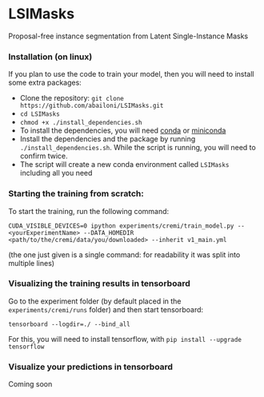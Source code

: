# LSIMasks
Proposal-free instance segmentation from Latent Single-Instance Masks

### Installation (on linux)
If you plan to use the code to train your model, then you will need to install some extra packages:

- Clone the repository: `git clone https://github.com/abailoni/LSIMasks.git`
- `cd LSIMasks`
- `chmod +x ./install_dependencies.sh`
- To install the dependencies, you will need [conda](https://docs.conda.io/projects/conda/en/latest/user-guide/install/) or [miniconda](https://docs.conda.io/en/latest/miniconda.html)
- Install the dependencies and the package by running `./install_dependencies.sh`. While the script is running, you will need to confirm twice.
- The script will create a new conda environment called `LSIMasks` including all you need

<!--
### Training your model  
- Download the training data from [here](https://heibox.uni-heidelberg.de/d/e182f3807b0c4761a999/)
- Start the training script with:
`CUDA_VISIBLE_DEVICES=0 ipython experiments/cremi/train_model.py -- yourExperimentName --DATA_HOMEDIR path/to/the/cremi/data/you/downloaded --inherit v1_main.yml  --config.loaders.general.loader_config.batch_size 1 --config.trainer.optimizer.Adam.lr 1e-4 `
- You find the main configuration file in `experiments/cremi/configs/v1_main.yml`   
-->

### Starting the training from scratch:
To start the training, run the following command:
```
CUDA_VISIBLE_DEVICES=0 ipython experiments/cremi/train_model.py -- <yourExperimentName> --DATA_HOMEDIR <path/to/the/cremi/data/you/downloaded> --inherit v1_main.yml
```
(the one just given is a single command: for readability it was split into multiple lines)


### Visualizing the training results in tensorboard
Go to the experiment folder (by default placed in the `experiments/cremi/runs` folder) and then start tensorboard:

`tensorboard --logdir=./ --bind_all`

For this, you will need to install tensorflow, with `pip install --upgrade tensorflow`




### Visualize your predictions in tensorboard
Coming soon
